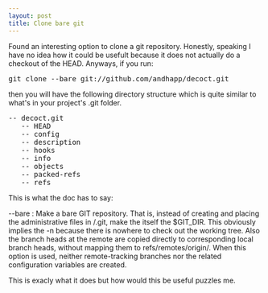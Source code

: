 ```yaml
---
layout: post
title: Clone bare git
---
```


Found an interesting option to clone a git repository. Honestly, speaking I have no idea how it could be usefult because it does not actually do a checkout of the HEAD. Anyways, if you run:

<pre>git clone --bare git://github.com/andhapp/decoct.git
</pre>

then you will have the following directory structure which is quite similar to what's in your project's .git folder.

<pre>-- decoct.git 
   -- HEAD
   -- config
   -- description
   -- hooks
   -- info
   -- objects
   -- packed-refs
   -- refs
</pre>

This is what the doc has to say:<br>

 \--bare : Make a bare GIT repository. That is, instead of creating <directory> and placing the administrative files in <directory>/.git, make the <directory> itself the $GIT_DIR. This obviously implies the -n because there is nowhere to check out the working tree. Also the branch heads at the remote are copied directly to corresponding local branch heads, without mapping them to refs/remotes/origin/. When this option is used, neither remote-tracking branches nor the related configuration variables are created.</directory></directory></directory>

This is exacly what it does but how would this be useful puzzles me.